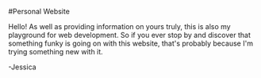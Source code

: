 #Personal Website

Hello!  As well as providing information on yours truly, this is also my playground for web development.  So 
if you ever stop by and discover that something funky is going on with this website, that's probably because
I'm trying something new with it.  

-Jessica
